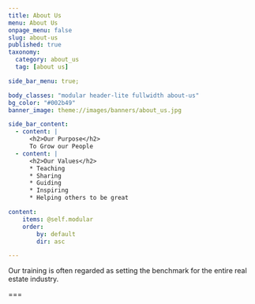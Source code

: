 ```yaml
---
title: About Us
menu: About Us
onpage_menu: false
slug: about-us
published: true
taxonomy:
  category: about_us
  tag: [about us]

side_bar_menu: true;

body_classes: "modular header-lite fullwidth about-us"
bg_color: "#002b49"
banner_image: theme://images/banners/about_us.jpg

side_bar_content:
  - content: |
      <h2>Our Purpose</h2>
      To Grow our People
  - content: |
      <h2>Our Values</h2>
      * Teaching
      * Sharing
      * Guiding
      * Inspiring
      * Helping others to be great

content:
    items: @self.modular
    order:
        by: default
        dir: asc

---
```

Our training is often regarded as setting the benchmark for the entire real estate industry.

===
